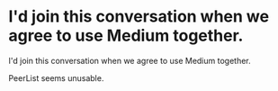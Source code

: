 # I'd join this conversation when we agree to use Medium together.

I'd join this conversation when we agree to use Medium together.

PeerList seems unusable.